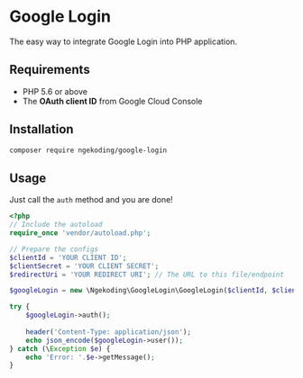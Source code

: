 # Google Login

The easy way to integrate Google Login into PHP application.

## Requirements

- PHP 5.6 or above
- The **OAuth client ID** from Google Cloud Console

## Installation

```sh
composer require ngekoding/google-login
```

## Usage

Just call the `auth` method and you are done!

```php
<?php
// Include the autoload
require_once 'vendor/autoload.php';

// Prepare the configs
$clientId = 'YOUR CLIENT ID';
$clientSecret = 'YOUR CLIENT SECRET';
$redirectUri = 'YOUR REDIRECT URI'; // The URL to this file/endpoint

$googleLogin = new \Ngekoding\GoogleLogin\GoogleLogin($clientId, $clientSecret, $redirectUri);

try {
    $googleLogin->auth();
    
    header('Content-Type: application/json');
    echo json_encode($googleLogin->user());
} catch (\Exception $e) {
    echo 'Error: '.$e->getMessage();
}
```
